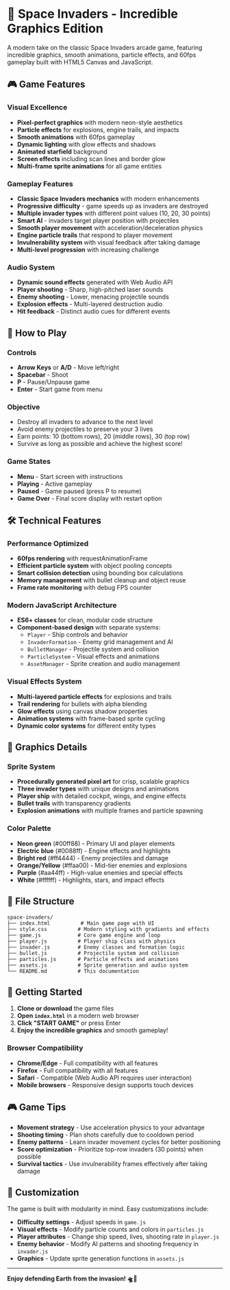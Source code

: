 # 🚀 Space Invaders - Incredible Graphics Edition

A modern take on the classic Space Invaders arcade game, featuring incredible graphics, smooth animations, particle effects, and 60fps gameplay built with HTML5 Canvas and JavaScript.

## 🎮 Game Features

### Visual Excellence
- **Pixel-perfect graphics** with modern neon-style aesthetics
- **Particle effects** for explosions, engine trails, and impacts
- **Smooth animations** with 60fps gameplay
- **Dynamic lighting** with glow effects and shadows
- **Animated starfield** background
- **Screen effects** including scan lines and border glow
- **Multi-frame sprite animations** for all game entities

### Gameplay Features
- **Classic Space Invaders mechanics** with modern enhancements
- **Progressive difficulty** - game speeds up as invaders are destroyed
- **Multiple invader types** with different point values (10, 20, 30 points)
- **Smart AI** - invaders target player position with projectiles
- **Smooth player movement** with acceleration/deceleration physics
- **Engine particle trails** that respond to player movement
- **Invulnerability system** with visual feedback after taking damage
- **Multi-level progression** with increasing challenge

### Audio System
- **Dynamic sound effects** generated with Web Audio API
- **Player shooting** - Sharp, high-pitched laser sounds
- **Enemy shooting** - Lower, menacing projectile sounds  
- **Explosion effects** - Multi-layered destruction audio
- **Hit feedback** - Distinct audio cues for different events

## 🎯 How to Play

### Controls
- **Arrow Keys** or **A/D** - Move left/right
- **Spacebar** - Shoot
- **P** - Pause/Unpause game
- **Enter** - Start game from menu

### Objective
- Destroy all invaders to advance to the next level
- Avoid enemy projectiles to preserve your 3 lives
- Earn points: 10 (bottom rows), 20 (middle rows), 30 (top row)
- Survive as long as possible and achieve the highest score!

### Game States
- **Menu** - Start screen with instructions
- **Playing** - Active gameplay
- **Paused** - Game paused (press P to resume)
- **Game Over** - Final score display with restart option

## 🛠 Technical Features

### Performance Optimized
- **60fps rendering** with requestAnimationFrame
- **Efficient particle system** with object pooling concepts
- **Smart collision detection** using bounding box calculations
- **Memory management** with bullet cleanup and object reuse
- **Frame rate monitoring** with debug FPS counter

### Modern JavaScript Architecture
- **ES6+ classes** for clean, modular code structure
- **Component-based design** with separate systems:
  - `Player` - Ship controls and behavior
  - `InvaderFormation` - Enemy grid management and AI
  - `BulletManager` - Projectile system and collision
  - `ParticleSystem` - Visual effects and animations
  - `AssetManager` - Sprite creation and audio management

### Visual Effects System
- **Multi-layered particle effects** for explosions and trails
- **Trail rendering** for bullets with alpha blending
- **Glow effects** using canvas shadow properties
- **Animation systems** with frame-based sprite cycling
- **Dynamic color systems** for different entity types

## 🎨 Graphics Details

### Sprite System
- **Procedurally generated pixel art** for crisp, scalable graphics
- **Three invader types** with unique designs and animations
- **Player ship** with detailed cockpit, wings, and engine effects
- **Bullet trails** with transparency gradients
- **Explosion animations** with multiple frames and particle spawning

### Color Palette
- **Neon green** (#00ff88) - Primary UI and player elements
- **Electric blue** (#0088ff) - Engine effects and highlights  
- **Bright red** (#ff4444) - Enemy projectiles and damage
- **Orange/Yellow** (#ffaa00) - Mid-tier enemies and explosions
- **Purple** (#aa44ff) - High-value enemies and special effects
- **White** (#ffffff) - Highlights, stars, and impact effects

## 📁 File Structure

```
space-invaders/
├── index.html          # Main game page with UI
├── style.css          # Modern styling with gradients and effects
├── game.js            # Core game engine and loop
├── player.js          # Player ship class with physics
├── invader.js         # Enemy classes and formation logic
├── bullet.js          # Projectile system and collision
├── particles.js       # Particle effects and animations
├── assets.js          # Sprite generation and audio system
└── README.md          # This documentation
```

## 🚀 Getting Started

1. **Clone or download** the game files
2. **Open `index.html`** in a modern web browser
3. **Click "START GAME"** or press Enter
4. **Enjoy the incredible graphics** and smooth gameplay!

### Browser Compatibility
- **Chrome/Edge** - Full compatibility with all features
- **Firefox** - Full compatibility with all features  
- **Safari** - Compatible (Web Audio API requires user interaction)
- **Mobile browsers** - Responsive design supports touch devices

## 🎮 Game Tips

- **Movement strategy** - Use acceleration physics to your advantage
- **Shooting timing** - Plan shots carefully due to cooldown period
- **Enemy patterns** - Learn invader movement cycles for better positioning
- **Score optimization** - Prioritize top-row invaders (30 points) when possible
- **Survival tactics** - Use invulnerability frames effectively after taking damage

## 🔧 Customization

The game is built with modularity in mind. Easy customizations include:

- **Difficulty settings** - Adjust speeds in `game.js`
- **Visual effects** - Modify particle counts and colors in `particles.js`
- **Player attributes** - Change ship speed, lives, shooting rate in `player.js`
- **Enemy behavior** - Modify AI patterns and shooting frequency in `invader.js`
- **Graphics** - Update sprite generation functions in `assets.js`

---

**Enjoy defending Earth from the invasion! 🛸👾**